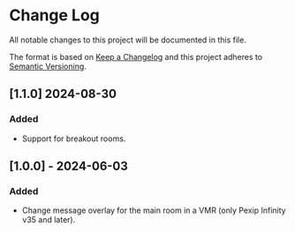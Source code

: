 # Change Log

All notable changes to this project will be documented in this file.

The format is based on [Keep a Changelog](http://keepachangelog.com/) and this
project adheres to [Semantic Versioning](http://semver.org/).

## [1.1.0] 2024-08-30

### Added

- Support for breakout rooms.

## [1.0.0] - 2024-06-03

### Added

- Change message overlay for the main room in a VMR (only Pexip Infinity v35 and
  later).
